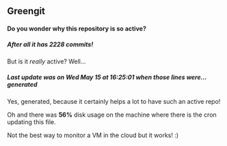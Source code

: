 ## Greengit

#### Do you wonder why this repository is so active?

##### After all it has 2228 commits!

But is it *really* active? Well...

##### Last update was on Wed May 15 at 16:25:01 when those lines were... generated

Yes, generated, because it certainly helps a lot to have such an active repo!

Oh and there was **56%** disk usage on the machine
where there is the cron updating this file.

Not the best way to monitor a VM in the cloud but it works! :)
